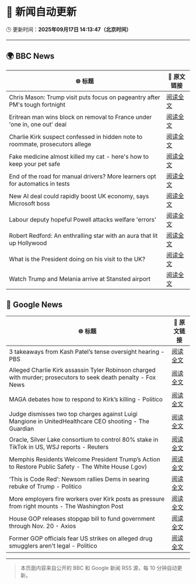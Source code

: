 # 🧠 新闻自动更新

🕒 更新时间：**2025年09月17日 14:13:47（北京时间）**

---

## 🌍 BBC News

| 🌐 标题 | 🔗 原文链接 |
|--------|-------------|
| Chris Mason: Trump visit puts focus on pageantry after PM's tough fortnight | [阅读全文](https://www.bbc.com/news/articles/c80gk8j8epvo?at_medium=RSS&at_campaign=rss) |
| Eritrean man wins block on removal to France under 'one in, one out' deal | [阅读全文](https://www.bbc.com/news/articles/c1dqe2443l1o?at_medium=RSS&at_campaign=rss) |
| Charlie Kirk suspect confessed in hidden note to roommate, prosecutors allege | [阅读全文](https://www.bbc.com/news/articles/ckg2r8lvjn2o?at_medium=RSS&at_campaign=rss) |
| Fake medicine almost killed my cat - here's how to keep your pet safe | [阅读全文](https://www.bbc.com/news/articles/cy9n0y34z14o?at_medium=RSS&at_campaign=rss) |
| End of the road for manual drivers? More learners opt for automatics in tests | [阅读全文](https://www.bbc.com/news/articles/c80gk97xe85o?at_medium=RSS&at_campaign=rss) |
| New AI deal could rapidly boost UK economy, says Microsoft boss | [阅读全文](https://www.bbc.com/news/articles/c7016ljre03o?at_medium=RSS&at_campaign=rss) |
| Labour deputy hopeful Powell attacks welfare 'errors' | [阅读全文](https://www.bbc.com/news/articles/cly6gevkn7zo?at_medium=RSS&at_campaign=rss) |
| Robert Redford: An enthralling star with an aura that lit up Hollywood | [阅读全文](https://www.bbc.com/news/articles/ckke5522r23o?at_medium=RSS&at_campaign=rss) |
| What is the President doing on his visit to the UK? | [阅读全文](https://www.bbc.com/news/articles/c8rynvlm6zjo?at_medium=RSS&at_campaign=rss) |
| Watch Trump and Melania arrive at Stansted airport | [阅读全文](https://www.bbc.com/news/videos/cx2xewgng8yo?at_medium=RSS&at_campaign=rss) |

## 📰 Google News

| 🌐 标题 | 🔗 原文链接 |
|--------|-------------|
| 3 takeaways from Kash Patel’s tense oversight hearing - PBS | [阅读全文](https://news.google.com/rss/articles/CBMilAFBVV95cUxNYkhDdzJhdXRHejQ4bUJ1QmdrTVNyZlhmTE9QOUJUaFdOUGN5dEpRNHdoS0JOY0tTamM1OUR5OTBZaW51cGRJMnk1dWQtT2lfU0NTRnREbkI0c2JYcWF5RXp5a1FvT3BIeG5WWjJ0dkpWdmpLU3N1VG1DcXBOcTJVeTRfZ2dGQVl5M3ZfdU9veEZWWWV30gGaAUFVX3lxTFB5bkh0RFpOdE40c1NPck5rcU95OXp5aDZPYXh2TUdBQUs0b3NzNHFwX2ZGNkpfVkhhMTBONE9wRThXMXZ5bFo0UDRfcDN1VVlZYVk1Qnpuc3I0Qk1zU1hOTGpsWXp3RnNVNVUzZm1KY2NlRElYa0FoTmJ6NEFNNV9JRUJEMUFJNENQUThUV0pRWDNpdXhOZG9uV0E?oc=5) |
| Alleged Charlie Kirk assassin Tyler Robinson charged with murder; prosecutors to seek death penalty - Fox News | [阅读全文](https://news.google.com/rss/articles/CBMiogFBVV95cUxQMXRoVWVlYVBCcWFKSm9ELWVxclFmc0tJQ3RVT3lFeGdad041blpSMXFJSzZWYTZVT0FQclBVeDZicS1VT0NKbXJtbmZ4UTRMZUFvdDNjTUdTZTVJMHFhbG5lVUhXSk1DMXR4VE5QRDMyZlJYYVdPUktBR2VyLVhBVF85Sl9KWG9jUGNwT2RmdmdJMDM1bFNoWHNDRDFRdE5KVWfSAacBQVVfeXFMTnhrUDJFYWJvMUEyYkpfUjl1UWNtWlI0S2xIZFl0bDI0YjFQT2EwMkgwMm1SZy1PbklrRlNqZVBUclRmTjNLRlktOUpiQ0JEZWVqc0wtdE5GaE5FOGhqNGFseHFuQ1lEWHRFTzU3SXVycXhNYzlQbE1JLTFfc0xJekJWSGV3SU92V3FvbGNOS05sUzRPeFlpSjdzSGg0emszaTlEU2lFSDg?oc=5) |
| MAGA debates how to respond to Kirk’s killing - Politico | [阅读全文](https://news.google.com/rss/articles/CBMimgFBVV95cUxQZHhZNmJnRFQyU0l6aXcxb2RaVFVJWlh4cVNBNW8yeXNUNElobDFoMzE5LWk0UVplUnVCTXFLSWxUaVdndmxWRUJhbmZpazNEWVVUbzRjdGh3YXJCeXNaa2hSa3FtZWlKRUpWbTFxRi11azJ4dWtLa3JKX1JWLXFWdWpKVmlOcmRNZ3RScFctU3U4NV9WWndjVFBR?oc=5) |
| Judge dismisses two top charges against Luigi Mangione in UnitedHealthcare CEO shooting - The Guardian | [阅读全文](https://news.google.com/rss/articles/CBMikgFBVV95cUxPcW4xZjZEeHpGMGJlYVgxeHFGNmJOSXJRT2lfTmxsc0Nqc0lRQkhFZHFKV0NfUjRUYjBEUkxUa3h0WWM3VzdFNlp2allvTDVPYzE4b0tyUTlvWUQyNVZ0b0J5blFYRHU4S3R3ZDhzLTFVcmNPRU8tSm5fUGlyRVFhWlJ5Y09uR2Ntc0V2dk1jODJ3UQ?oc=5) |
| Oracle, Silver Lake consortium to control 80% stake in TikTok in US, WSJ reports - Reuters | [阅读全文](https://news.google.com/rss/articles/CBMitwFBVV95cUxPdzhqQ09KVlZMNlV2RVU4UEhmYzBzVlRFVzZWanRIUHJKU1FRcEw1a0dvYVpvZGMyamExdEh1Sk5zX0lHX2d1QW9aOE9xaW84WV8xbUd6Ti1Ld0ozdHdTSWx0UkZWYlRDczBud3hib1FvYnpuWDZXZTlHT2JaOE9DbkFjbUMwMU1Da0lrV3pmS01iMmE0OHM5Rnd2TkNPWGhrVGVQSzZwS3N1ZW5hWjVkRURKS0QzbkU?oc=5) |
| Memphis Residents Welcome President Trump’s Action to Restore Public Safety - The White House (.gov) | [阅读全文](https://news.google.com/rss/articles/CBMiuwFBVV95cUxONnBNNnl1QWNyYnlFaWdWbC1hMHJXZ3d4bXRDdl84eGJUSXQtblRoNjl5cFM2cGlaeVF3WEpIaHltc3VyRnR5LTlHMjNGaGVaN0tZVHNtcWhxM3pQTUU2U1lDTkNNR0xsaW1XRmEtekFJOXI3c3I1Rm43d1JKbDVWOWxtNUJtRDNlSElKUDFTZVI4OHBQR1B2aTU2UWM1a0dRSmtYODBpX05TbHZtMVBwekhwMTl4a0hscG5z?oc=5) |
| ‘This is Code Red’: Newsom rallies Dems in searing rebuke of Trump - Politico | [阅读全文](https://news.google.com/rss/articles/CBMinAFBVV95cUxQcll6VVIxMno3dTVrWm0zeGRZdGJIVk9CaGVuY1BjWDJNUmV6Z3VJUXVkU0ppSEttVHIyZDVGNEhrVHNwbEk4UEJsMXI0Snp6cTFxQUFNNW93NjR3OS0wcy1yb1QzLWZZcmdEb3IwNi1XSy1LMU1LRW1rdTRnM1FnUXM0UV82SHZQM1VfY0xyOXktSEt1MFFxQVBBN1o?oc=5) |
| More employers fire workers over Kirk posts as pressure from right mounts - The Washington Post | [阅读全文](https://news.google.com/rss/articles/CBMipAFBVV95cUxPUGtsZFkwUmlFTWRZWTFFMXRtRWl6Skh4SWcyb0JYWE0yMUJZbUJUYU5YQVczbkVHUWlqZEw4YS1zN3p1cDBUaFRUcEUtN3RpcnVKRnJnQ2FyR1ROeXVBQ1FmcUNPSlZnaV80WjIza2ctRmU5MDdPSFZ5ZkRuemV2SzJTQng0WTlMOUVxQWFuVlpBejdXdWEtUFFOcS04UDgtVzUxZw?oc=5) |
| House GOP releases stopgap bill to fund government through Nov. 20 - Axios | [阅读全文](https://news.google.com/rss/articles/CBMiggFBVV95cUxOdmNIc2dNWnJvNDZKd0J3WGFxTG5sd1hGSzJpUU43ck1XWlZncnM1MjgzX25ORUZZaDNFVWQycDZya1FiVll2MG9MdTlSWEVLcEE4alBHSzBfZmdEVHZPbGU4aGszbmxUWFlmdW1QaS1WS29DYUFFN2NPS21nQ0hGOFFR?oc=5) |
| Former GOP officials fear US strikes on alleged drug smugglers aren't legal - Politico | [阅读全文](https://news.google.com/rss/articles/CBMikAFBVV95cUxNdXJNdjdGd3k2TGlEcEZxMG1lV2N1U285UVJLUmV4cDdNQXBMN3N2Qi1ITWxvTnVjV2RJQVVwWlRpd1FnZGU5Zmsyb2VFcjZRTGNjY0NydS1YVUd4QmNsQk03a3ZKeGtMUWJWLW9faGtPaUMwRmgtdFpaV3hGRnNTczNCeXBIbFk5QkYwdmY1elM?oc=5) |

---
> 本页面内容来自公开的 BBC 和 Google 新闻 RSS 源，每 10 分钟自动更新。